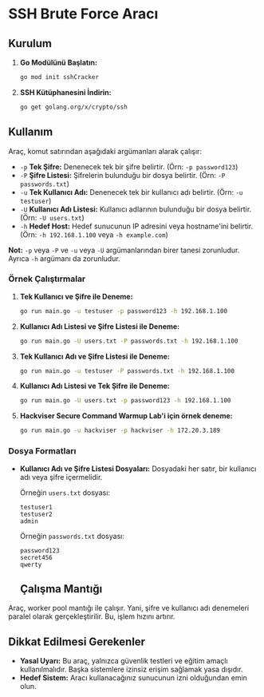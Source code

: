 # SSH Brute Force Aracı

## Kurulum

1. **Go Modülünü Başlatın:**
   
   ```bash
   go mod init sshCracker
   ```

2. **SSH Kütüphanesini İndirin:**
   
   ```bash
   go get golang.org/x/crypto/ssh
   ```

## Kullanım

Araç, komut satırından aşağıdaki argümanları alarak çalışır:

* `-p`  **Tek Şifre:** Denenecek tek bir şifre belirtir. (Örn: `-p password123`)
* `-P`  **Şifre Listesi:** Şifrelerin bulunduğu bir dosya belirtir. (Örn: `-P passwords.txt`)
* `-u`  **Tek Kullanıcı Adı:** Denenecek tek bir kullanıcı adı belirtir. (Örn: `-u testuser`)
* `-U`  **Kullanıcı Adı Listesi:** Kullanıcı adlarının bulunduğu bir dosya belirtir. (Örn: `-U users.txt`)
* `-h`  **Hedef Host:** Hedef sunucunun IP adresini veya hostname'ini belirtir. (Örn: `-h 192.168.1.100` veya `-h example.com`)

**Not:** `-p` veya `-P` ve `-u` veya `-U` argümanlarından birer tanesi zorunludur.  Ayrıca `-h` argümanı da zorunludur.

### Örnek Çalıştırmalar

1. **Tek Kullanıcı ve Şifre ile Deneme:**
   
   ```bash
   go run main.go -u testuser -p password123 -h 192.168.1.100
   ```

2. **Kullanıcı Adı Listesi ve Şifre Listesi ile Deneme:**
   
   ```bash
   go run main.go -U users.txt -P passwords.txt -h 192.168.1.100
   ```

3. **Tek Kullanıcı Adı ve Şifre Listesi ile Deneme:**
   
   ```bash
   go run main.go -u testuser -P passwords.txt -h 192.168.1.100
   ```

4. **Kullanıcı Adı Listesi ve Tek Şifre ile Deneme:**
   
   ```bash
   go run main.go -U users.txt -p password123 -h 192.168.1.100
   ```
5. **Hackviser Secure Command Warmup Lab'i için örnek deneme:**
   
   ```bash
   go run main.go -u hackviser -p hackviser -h 172.20.3.189
   ```


### Dosya Formatları

- **Kullanıcı Adı ve Şifre Listesi Dosyaları:** Dosyadaki her satır, bir kullanıcı adı veya şifre içermelidir.
  
  Örneğin `users.txt` dosyası:
  
  ```
  testuser1
  testuser2
  admin
  ```
  
  Örneğin `passwords.txt` dosyası:
  
  ```
  password123
  secret456
  qwerty
  ```
  
  ## Çalışma Mantığı

Araç, worker pool mantığı ile çalışır. Yani, şifre ve kullanıcı adı denemeleri paralel olarak gerçekleştirilir. Bu, işlem hızını artırır.

## Dikkat Edilmesi Gerekenler

* **Yasal Uyarı:** Bu araç, yalnızca güvenlik testleri ve eğitim amaçlı kullanılmalıdır. Başka sistemlere izinsiz erişim sağlamak yasa dışıdır.
* **Hedef Sistem:**  Aracı kullanacağınız sunucunun izni olduğundan emin olun.